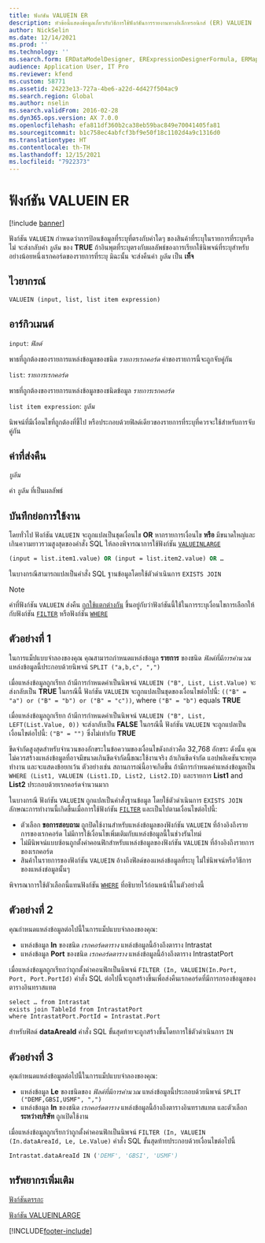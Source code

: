 ```yaml
---
title: ฟังก์ชัน VALUEIN ER
description: หัวข้อนี้แสดงข้อมูลเกี่ยวกับวิธีการใช้ฟังก์ชันการรายงานทางอิเล็กทรอนิกส์ (ER) VALUEIN
author: NickSelin
ms.date: 12/14/2021
ms.prod: ''
ms.technology: ''
ms.search.form: ERDataModelDesigner, ERExpressionDesignerFormula, ERMappedFormatDesigner, ERModelMappingDesigner
audience: Application User, IT Pro
ms.reviewer: kfend
ms.custom: 58771
ms.assetid: 24223e13-727a-4be6-a22d-4d427f504ac9
ms.search.region: Global
ms.author: nselin
ms.search.validFrom: 2016-02-28
ms.dyn365.ops.version: AX 7.0.0
ms.openlocfilehash: efa811df360b2ca38eb59bac849e70041405fa81
ms.sourcegitcommit: b1c758ec4abfcf3bf9e50f18c1102d4a9c1316d0
ms.translationtype: HT
ms.contentlocale: th-TH
ms.lasthandoff: 12/15/2021
ms.locfileid: "7922373"
---
```

# <a name="valuein-er-function"></a>ฟังก์ชัน VALUEIN ER

[!include [banner](../includes/banner.md)]

ฟังก์ชัน `VALUEIN` กำหนดว่าการป้อนข้อมูลที่ระบุที่ตรงกับค่าใดๆ ของสินค้าที่ระบุในรายการที่ระบุหรือไม่ จะส่งกลับค่า *บูลีน* ของ **TRUE** ถ้าอินพุตที่ระบุตรงกับผลลัพธ์ของการเรียกใช้นิพจน์ที่ระบุสำหรับอย่างน้อยหนึ่งเรกคอร์ดของรายการที่ระบุ มิฉะนั้น จะส่งคืนค่า *บูลีน* เป็น **เท็จ**

## <a name="syntax"></a>ไวยากรณ์

```vb
VALUEIN (input, list, list item expression)
```

## <a name="arguments"></a>อาร์กิวเมนต์

`input`: *ฟิลด์*

พาธที่ถูกต้องของรายการแหล่งข้อมูลของชนิด *รายการเรกคอร์ด* ค่าของรายการนี้จะถูกจับคู่กัน

`list`: *รายการเรกคอร์ด*

พาธที่ถูกต้องของรายการแหล่งข้อมูลของชนิดข้อมูล *รายการเรกคอร์ด*

`list item expression`: *บูลีน*

นิพจน์ที่มีเงื่อนไขที่ถูกต้องที่ชี้ไป หรือประกอบด้วยฟิลด์เดียวของรายการที่ระบุที่ควรจะใช้สำหรับการจับคู่กัน

## <a name="return-values"></a>ค่าที่ส่งคืน

*บูลีน*

ค่า *บูลีน* ที่เป็นผลลัพธ์

## <a name="usage-notes"></a>บันทึกย่อการใช้งาน

โดยทั่วไป ฟังก์ชัน `VALUEIN` จะถูกแปลเป็นชุดเงื่อนไข **OR** หากรายการเงื่อนไข **หรือ** มีขนาดใหญ่และเกินความยาวรวมสูงสุดของคำสั่ง SQL ให้ลองพิจารณาการใช้ฟังก์ชัน [`VALUEINLARGE`](er-functions-logical-valueinlarge.md)

```vb
(input = list.item1.value) OR (input = list.item2.value) OR …
```

ในบางกรณีสามารถแปลเป็นคำสั่ง SQL ฐานข้อมูลโดยใช้ตัวดำเนินการ `EXISTS JOIN`

> [!NOTE]
> ค่าที่ฟังก์ชัน `VALUEIN` ส่งคืน [ถูกใช้แตกต่างกัน](er-functions-list-filter.md#usage-notes) ขึ้นอยู่กับว่าฟังก์ชันนี้ใช้ในการระบุเงื่อนไขการเลือกให้กับฟังก์ชัน [`FILTER`](er-functions-list-filter.md) หรือฟังก์ชัน [`WHERE`](er-functions-list-where.md)

## <a name="example-1"></a>ตัวอย่างที่ 1

ในการแม็ปแบบจำลองของคุณ คุณสามารถกำหนดแหล่งข้อมูล **รายการ** ของชนิด *ฟิลด์ที่มีการคำนวณ* แหล่งข้อมูลนี้ประกอบด้วยนิพจน์ `SPLIT ("a,b,c", ",")`

เมื่อแหล่งข้อมูลถูกเรียก ถ้ามีการกำหนดค่าเป็นนิพจน์ `VALUEIN ("B", List, List.Value)` จะส่งกลับเป็น **TRUE** ในกรณีนี้ ฟังก์ชัน `VALUEIN` จะถูกแปลเป็นชุดของเงื่อนไขต่อไปนี้: `(("B" = "a") or ("B" = "b") or ("B" = "c"))`, where `("B" = "b")` equals **TRUE**

เมื่อแหล่งข้อมูลถูกเรียก ถ้ามีการกำหนดค่าเป็นนิพจน์ `VALUEIN ("B", List, LEFT(List.Value, 0))` จะส่งกลับเป็น **FALSE** ในกรณีนี้ ฟังก์ชัน `VALUEIN` จะถูกแปลเป็นเงื่อนไขต่อไปนี้: `("B" = "")` ซึ่งไม่เท่ากับ **TRUE**

ขีดจำกัดสูงสุดสำหรับจำนวนของอักขระในข้อความของเงื่อนไขดังกล่าวคือ 32,768 อักขระ ดังนั้น คุณไม่ควรสร้างแหล่งข้อมูลที่อาจมีขนาดเกินขีดจำกัดนี้ขณะใช้งานจริง ถ้าเกินขีดจำกัด แอปพลิเคชันจะหยุดทำงาน และจะแสดงข้อยกเว้น ตัวอย่างเช่น สถานการณ์นี้อาจเกิดขึ้น ถ้ามีการกำหนดค่าแหล่งข้อมูลเป็น `WHERE (List1, VALUEIN (List1.ID, List2, List2.ID)` และรายการ **List1** and **List2** ประกอบด้วยเรกคอร์ดจำนวนมาก

ในบางกรณี ฟังก์ชัน `VALUEIN` ถูกแปลเป็นคำสั่งฐานข้อมูล โดยใช้ตัวดำเนินการ `EXISTS JOIN` ลักษณะการทำงานนี้เกิดขึ้นเมื่อการใช้ฟังก์ชัน [`FILTER`](er-functions-list-filter.md) และเป็นไปตามเงื่อนไขต่อไปนี้:

- ตัวเลือก **ขอการสอบถาม** ถูกปิดใช้งานสำหรับแหล่งข้อมูลของฟังก์ชัน `VALUEIN` ที่อ้างอิงถึงรายการของเรกคอร์ด ไม่มีการใช้เงื่อนไขเพิ่มเติมกับแหล่งข้อมูลนี้ในช่วงรันไทม์
- ไม่มีนิพจน์แบบซ้อนถูกตั้งค่าคอนฟิกสำหรับแหล่งข้อมูลของฟังก์ชัน `VALUEIN` ที่อ้างอิงถึงรายการของเรกคอร์ด
- สินค้าในรายการของฟังก์ชัน `VALUEIN` อ้างถึงฟิลด์ของแหล่งข้อมูลที่ระบุ ไม่ใช่นิพจน์หรือวิธีการของแหล่งข่อมูลนั้นๆ

พิจารณาการใช้ตัวเลือกนี้แทนฟังก์ชัน [`WHERE`](er-functions-list-where.md) ที่อธิบายไว้ก่อนหน้านี้ในตัวอย่างนี้

## <a name="example-2"></a>ตัวอย่างที่ 2

คุณกำหนดแหล่งข้อมูลต่อไปนี้ในการแม็ปแบบจำลองของคุณ:

- แหล่งข้อมูล **In** ของชนิด *เรกคอร์ดตาราง* แหล่งข้อมูลนี้อ้างถึงตาราง Intrastat
- แหล่งข้อมูล **Port** ของชนิด *เรกคอร์ดตาราง* แหล่งข้อมูลนี้อ้างถึงตาราง IntrastatPort

เมื่อแหล่งข้อมูลถูกเรียกว่าถูกตั้งค่าคอนฟิกเป็นนิพจน์ `FILTER (In, VALUEIN(In.Port, Port, Port.PortId)` คำสั่ง SQL ต่อไปนี้จะถูกสร้างขึ้นเพื่อส่งคืนเรกคอร์ดที่มีการกรองข้อมูลของตารางอินทราสแทต

```vb
select … from Intrastat
exists join TableId from IntrastatPort
where IntrastatPort.PortId = Intrastat.Port
```

สำหรับฟิลด์ **dataAreaId** คำสั่ง SQL ขั้นสุดท้ายจะถูกสร้างขึ้นโดยการใช้ตัวดำเนินการ `IN`

## <a name="example-3"></a>ตัวอย่างที่ 3

คุณกำหนดแหล่งข้อมูลต่อไปนี้ในการแม็ปแบบจำลองของคุณ:

- แหล่งข้อมูล **Le** ของชนิดของ *ฟิลด์ที่มีการคำนวณ* แหล่งข้อมูลนี้ประกอบด้วยนิพจน์ `SPLIT ("DEMF,GBSI,USMF", ",")`
- แหล่งข้อมูล **In** ของชนิด *เรกคอร์ดตาราง* แหล่งข้อมูลนี้อ้างถึงตารางอินทราสแทต และตัวเลือก **ระหว่างบริษัท** ถูกเปิดใช้งาน

เมื่อแหล่งข้อมูลถูกเรียกว่าถูกตั้งค่าคอนฟิกเป็นนิพจน์ `FILTER (In, VALUEIN (In.dataAreaId, Le, Le.Value)` คำสั่ง SQL ขั้นสุดท้ายประกอบด้วยเงื่อนไขต่อไปนี้

```vb
Intrastat.dataAreaId IN ('DEMF', 'GBSI', 'USMF')
```

## <a name="additional-resources"></a>ทรัพยากรเพิ่มเติม

[ฟังก์ชันตรรกะ](er-functions-category-logical.md)

[ฟังก์ชัน VALUEINLARGE](er-functions-logical-valueinlarge.md)


[!INCLUDE[footer-include](../../../includes/footer-banner.md)]
